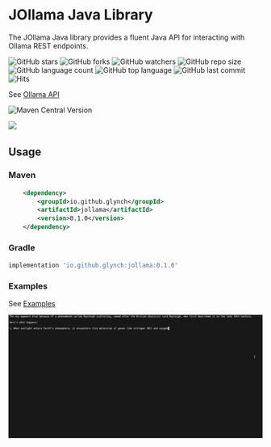 # JOllama Java Library

The JOllama Java library provides a fluent Java API for interacting with Ollama REST endpoints.

![GitHub stars](https://img.shields.io/github/stars/glynch/jollama?style=social)
![GitHub forks](https://img.shields.io/github/forks/glynch/jollama?style=social)
![GitHub watchers](https://img.shields.io/github/watchers/glynch/jollama?style=social)
![GitHub repo size](https://img.shields.io/github/repo-size/glynch/jollama)
![GitHub language count](https://img.shields.io/github/languages/count/glynch/jollama)
![GitHub top language](https://img.shields.io/github/languages/top/glynch/jollama)
![GitHub last commit](https://img.shields.io/github/last-commit/glynch/jollama?color=red)
![Hits](https://hits.seeyoufarm.com/api/count/incr/badge.svg?url=https%3A%2F%2Fgithub.com%2Fglynchi%2Fjollama&count_bg=%2379C83D&title_bg=%23555555&icon=&icon_color=%23E7E7E7&title=hits&edge_flat=false)

See [Ollama API](https://github.com/ollama/ollama/blob/main/docs/api.md)

![Maven Central Version](https://img.shields.io/maven-central/v/io.github.glynch/jollama)

[![][lib-shield]][lib]

[lib]: https://central.sonatype.com/artifact/io.github.glynch/jollama
[lib-shield]: https://img.shields.io/badge/jollama-get_latest_version-blue.svg?style=just-the-message&labelColor=gray

## Usage

### Maven

```xml
    <dependency>
        <groupId>io.github.glynch</groupId>
        <artifactId>jollama</artifactId>
        <version>0.1.0</version>
    </dependency>
```

### Gradle

```gradle
implementation 'io.github.glynch:jollama:0.1.0'
```

### Examples

See [Examples](https://github.com/glynch/jollama/blob/main/examples.md)

![Stream Chat](https://github.com/glynch/jollama/blob/main/stream_chat1.gif)
